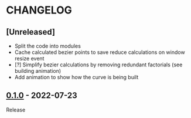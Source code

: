 # CHANGELOG
## [Unreleased]
- Split the code into modules
- Cache calculated bezier points to save reduce calculations on window resize event
- [?] Simplify bezier calculations by removing redundant factorials (see building animation)
- Add animation to show how the curve is being built

## [0.1.0](../../tree/0.1.0) - 2022-07-23
Release
